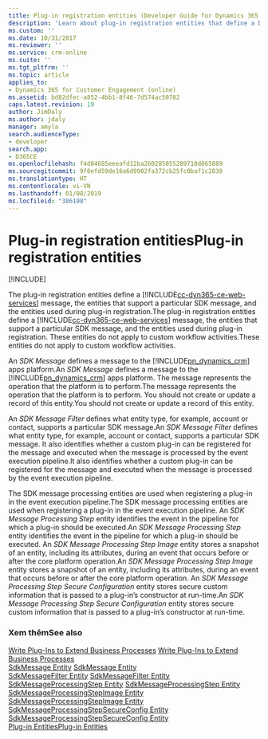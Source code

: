 ```yaml
---
title: Plug-in registration entities (Developer Guide for Dynamics 365 for Customer Engagement apps) | MicrosoftDocs
description: 'Learn about plug-in registration entities that define a Dynamics 365 for Customer Engagement web services (SDK) message, the entities that support a particular message, and the entities used during plug-in registration. These entities do not apply to custom workflow activities. '
ms.custom: ''
ms.date: 10/31/2017
ms.reviewer: ''
ms.service: crm-online
ms.suite: ''
ms.tgt_pltfrm: ''
ms.topic: article
applies_to:
- Dynamics 365 for Customer Engagement (online)
ms.assetid: bd82dfec-a852-4bb1-8f46-7d574ac50782
caps.latest.revision: 19
author: JimDaly
ms.author: jdaly
manager: amyla
search.audienceType:
- developer
search.app:
- D365CE
ms.openlocfilehash: f4d84685eeeafd12ba260285055289710d065889
ms.sourcegitcommit: 9f0efd59de16a6d9902fa372cb25fc0baf1c2838
ms.translationtype: HT
ms.contentlocale: vi-VN
ms.lasthandoff: 01/08/2019
ms.locfileid: "386198"
---
```

# <a name="plug-in-registration-entities"></a><span data-ttu-id="a9ca5-104">Plug-in registration entities</span><span class="sxs-lookup"><span data-stu-id="a9ca5-104">Plug-in registration entities</span></span>

[!INCLUDE[](../includes/cc_applies_to_update_9_0_0.md)]

<span data-ttu-id="a9ca5-105">The plug-in registration entities define a [!INCLUDE[cc-dyn365-ce-web-services](../includes/cc-dyn365-ce-web-services.md)] message, the entities that support a particular SDK message, and the entities used during plug-in registration.</span><span class="sxs-lookup"><span data-stu-id="a9ca5-105">The plug-in registration entities define a [!INCLUDE[cc-dyn365-ce-web-services](../includes/cc-dyn365-ce-web-services.md)] message, the entities that support a particular SDK message, and the entities used during plug-in registration.</span></span> <span data-ttu-id="a9ca5-106">These entities do not apply to custom workflow activities.</span><span class="sxs-lookup"><span data-stu-id="a9ca5-106">These entities do not apply to custom workflow activities.</span></span>  
  
 <span data-ttu-id="a9ca5-107">An *SDK Message* defines a message to the [!INCLUDE[pn_dynamics_crm](../includes/pn-dynamics-crm.md)] apps platform.</span><span class="sxs-lookup"><span data-stu-id="a9ca5-107">An *SDK Message* defines a message to the [!INCLUDE[pn_dynamics_crm](../includes/pn-dynamics-crm.md)] apps platform.</span></span> <span data-ttu-id="a9ca5-108">The message represents the operation that the platform is to perform.</span><span class="sxs-lookup"><span data-stu-id="a9ca5-108">The message represents the operation that the platform is to perform.</span></span> <span data-ttu-id="a9ca5-109">You should not create or update a record of this entity.</span><span class="sxs-lookup"><span data-stu-id="a9ca5-109">You should not create or update a record of this entity.</span></span>  
  
 <span data-ttu-id="a9ca5-110">An *SDK Message Filter* defines what entity type, for example, account or contact, supports a particular SDK message.</span><span class="sxs-lookup"><span data-stu-id="a9ca5-110">An *SDK Message Filter* defines what entity type, for example, account or contact, supports a particular SDK message.</span></span> <span data-ttu-id="a9ca5-111">It also identifies whether a custom plug-in can be registered for the message and executed when the message is processed by the event execution pipeline.</span><span class="sxs-lookup"><span data-stu-id="a9ca5-111">It also identifies whether a custom plug-in can be registered for the message and executed when the message is processed by the event execution pipeline.</span></span>  
  
 <span data-ttu-id="a9ca5-112">The SDK message processing entities are used when registering a plug-in in the event execution pipeline.</span><span class="sxs-lookup"><span data-stu-id="a9ca5-112">The SDK message processing entities are used when registering a plug-in in the event execution pipeline.</span></span> <span data-ttu-id="a9ca5-113">An *SDK Message Processing Step* entity identifies the event in the pipeline for which a plug-in should be executed.</span><span class="sxs-lookup"><span data-stu-id="a9ca5-113">An *SDK Message Processing Step* entity identifies the event in the pipeline for which a plug-in should be executed.</span></span> <span data-ttu-id="a9ca5-114">An *SDK Message Processing Step Image* entity stores a snapshot of an entity, including its attributes, during an event that occurs before or after the core platform operation.</span><span class="sxs-lookup"><span data-stu-id="a9ca5-114">An *SDK Message Processing Step Image* entity stores a snapshot of an entity, including its attributes, during an event that occurs before or after the core platform operation.</span></span> <span data-ttu-id="a9ca5-115">An *SDK Message Processing Step Secure Configuration* entity stores secure custom information that is passed to a plug-in’s constructor at run-time.</span><span class="sxs-lookup"><span data-stu-id="a9ca5-115">An *SDK Message Processing Step Secure Configuration* entity stores secure custom information that is passed to a plug-in’s constructor at run-time.</span></span>  
  
### <a name="see-also"></a><span data-ttu-id="a9ca5-116">Xem thêm</span><span class="sxs-lookup"><span data-stu-id="a9ca5-116">See also</span></span>  
 <span data-ttu-id="a9ca5-117">[Write Plug-Ins to Extend Business Processes](write-plugin-extend-business-processes.md) </span><span class="sxs-lookup"><span data-stu-id="a9ca5-117">[Write Plug-Ins to Extend Business Processes](write-plugin-extend-business-processes.md) </span></span>  
 <span data-ttu-id="a9ca5-118">[SdkMessage Entity](entities/sdkmessage.md) </span><span class="sxs-lookup"><span data-stu-id="a9ca5-118">[SdkMessage Entity](entities/sdkmessage.md) </span></span>  
 <span data-ttu-id="a9ca5-119">[SdkMessageFilter Entity](entities/sdkmessagefilter.md) </span><span class="sxs-lookup"><span data-stu-id="a9ca5-119">[SdkMessageFilter Entity](entities/sdkmessagefilter.md) </span></span>  
 <span data-ttu-id="a9ca5-120">[SdkMessageProcessingStep Entity](entities/sdkmessageprocessingstep.md) </span><span class="sxs-lookup"><span data-stu-id="a9ca5-120">[SdkMessageProcessingStep Entity](entities/sdkmessageprocessingstep.md) </span></span>  
 <span data-ttu-id="a9ca5-121">[SdkMessageProcessingStepImage Entity](entities/sdkmessageprocessingstepimage.md) </span><span class="sxs-lookup"><span data-stu-id="a9ca5-121">[SdkMessageProcessingStepImage Entity](entities/sdkmessageprocessingstepimage.md) </span></span>  
 <span data-ttu-id="a9ca5-122">[SdkMessageProcessingStepSecureConfig Entity](entities/sdkmessageprocessingstepsecureconfig.md) </span><span class="sxs-lookup"><span data-stu-id="a9ca5-122">[SdkMessageProcessingStepSecureConfig Entity](entities/sdkmessageprocessingstepsecureconfig.md) </span></span>  
 [<span data-ttu-id="a9ca5-123">Plug-in Entities</span><span class="sxs-lookup"><span data-stu-id="a9ca5-123">Plug-in Entities</span></span>](plug-in-entities.md)
